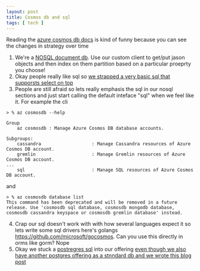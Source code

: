```yaml
---
layout: post
title: Cosmos db and sql 
tags: [ tech ]
---
```


Reading the [azure cosmos db docs](https://learn.microsoft.com/en-us/azure/cosmos-db/) is kind of funny because you can see the changes in strategy over time

1. We're a [NOSQL document db](https://learn.microsoft.com/en-us/azure/cosmos-db/distributed-nosql). Use our custom client to get/put jason objects and then index on them partition based on a particular proeprty you choose!
2. Okay people really like sql so [we strapped a very basic sql that supporsts select on top](https://learn.microsoft.com/en-us/azure/cosmos-db/nosql/query/)
3. People are still afraid so lets really emphasis the sql in our nosql sections and just start calling the default inteface "sql" when we feel like it. For example the cli 

```
> % az cosmosdb --help

Group
    az cosmosdb : Manage Azure Cosmos DB database accounts.

Subgroups:
    cassandra                   : Manage Cassandra resources of Azure Cosmos DB account.
    gremlin                     : Manage Gremlin resources of Azure Cosmos DB account.
...
    sql                         : Manage SQL resources of Azure Cosmos DB account.
```
and
```
> % az cosmosdb database list
This command has been deprecated and will be removed in a future release. Use 'cosmosdb sql database, cosmosdb mongodb database, cosmosdb cassandra keyspace or cosmosdb gremlin database' instead.
```
4. Crap our sql doesn't work with with how several languages expect it so lets write some sql drivers here's golangs https://github.com/microsoft/gocosmos. Can you use this directly in orms like gorm? Nope
5. Okay we stuck a [postregres sql](https://learn.microsoft.com/en-us/azure/cosmos-db/postgresql/introduction) into our offering [even though we also have another postgres offering as a stnndard db and we wrote this blog post](https://techcommunity.microsoft.com/t5/azure-database-for-postgresql/postgresql-on-azure-how-to-choose-what-s-best-for-your-app/ba-p/3784537)
